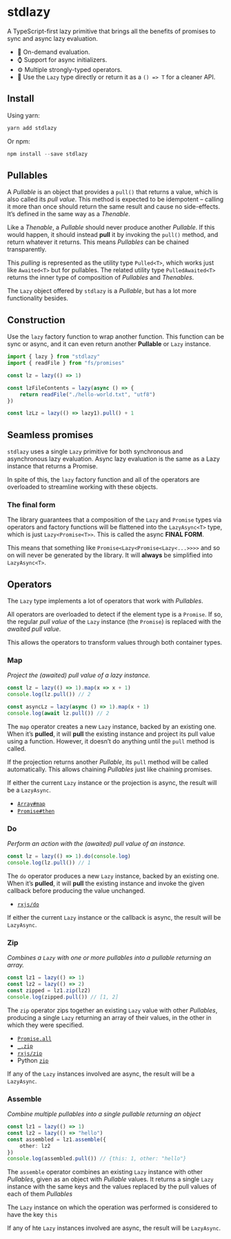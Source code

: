# stdlazy

A TypeScript-first lazy primitive that brings all the benefits of promises to sync and async lazy evaluation.

-   🦥 On-demand evaluation.
-   ⌚ Support for async initializers.
-   ⚙️ Multiple strongly-typed operators.
-   🫥 Use the `Lazy` type directly or return it as a `() => T` for a cleaner API.

## Install

Using yarn:

```typescript
yarn add stdlazy
```

Or npm:

```typescript
npm install --save stdlazy
```

## Pullables

A _Pullable_ is an object that provides a `pull()` that returns a value, which is also called its _pull value_. This method is expected to be idempotent – calling it more than once should return the same result and cause no side-effects. It’s defined in the same way as a _Thenable_.

Like a _Thenable_, a _Pullable_ should never produce another _Pullable_. If this would happen, it should instead **pull** it by invoking the `pull()` method, and return whatever it returns. This means _Pullables_ can be chained transparently.

This _pulling_ is represented as the utility type `Pulled<T>`, which works just like `Awaited<T>` but for pullables. The related utility type `PulledAwaited<T>` returns the inner type of composition of _Pullables_ and _Thenables_.

The `Lazy` object offered by `stdlazy` is a _Pullable_, but has a lot more functionality besides.

## Construction

Use the `lazy` factory function to wrap another function. This function can be sync or async, and it can even return another **Pullable** or `Lazy` instance.

```typescript
import { lazy } from "stdlazy"
import { readFile } from "fs/promises"

const lz = lazy(() => 1)

const lzFileContents = lazy(async () => {
    return readFile("./hello-world.txt", "utf8")
})

const lzLz = lazy(() => lazy1).pull() + 1
```

## Seamless promises

`stdlazy` uses a single `Lazy` primitive for both synchronous and asynchronous lazy evaluation. Async lazy evaluation is the same as a Lazy instance that returns a Promise.

In spite of this, the `lazy` factory function and all of the operators are overloaded to streamline working with these objects.

### The final form

The library guarantees that a composition of the `Lazy` and `Promise` types via operators and factory functions will be flattened into the `LazyAsync<T>` type, which is just `Lazy<Promise<T>>`. This is called the async **FINAL FORM**.

This means that something like `Promise<Lazy<Promise<Lazy<...>>>>` and so on will never be generated by the library. It will **always** be simplified into `LazyAsync<T>`.

## Operators

The `Lazy` type implements a lot of operators that work with _Pullables_.

All operators are overloaded to detect if the element type is a `Promise`. If so, the regular _pull value_ of the `Lazy` instance (the `Promise`) is replaced with the _awaited pull value_.

This allows the operators to transform values through both container types.

### Map

_Project the (awaited) pull value of a lazy instance._

```typescript
const lz = lazy(() => 1).map(x => x + 1)
console.log(lz.pull()) // 2

const asyncLz = lazy(async () => 1).map(x + 1)
console.log(await lz.pull()) // 2
```

The `map` operator creates a new `Lazy` instance, backed by an existing one. When it’s **pulled**, it will **pull** the existing instance and project its pull value using a function. However, it doesn’t do anything until the `pull` method is called.

If the projection returns another _Pullable_, its `pull` method will be called automatically. This allows chaining _Pullables_ just like chaining promises.

If either the current `Lazy` instance or the projection is async, the result will be a `LazyAsync`.

-   [`Array#map`](https://developer.mozilla.org/en-US/docs/Web/JavaScript/Reference/Global_Objects/Array/map)
-   [`Promise#then`](https://developer.mozilla.org/en-US/docs/Web/JavaScript/Reference/Global_Objects/Promise/then)

### Do

_Perform an action with the (awaited) pull value of an instance._

```typescript
const lz = lazy(() => 1).do(console.log)
console.log(lz.pull()) // 1
```

The `do` operator produces a new `Lazy` instance, backed by an existing one. When it’s **pulled**, it will **pull** the existing instance and invoke the given callback before producing the value unchanged.

-   [`rxjs/do`](https://www.learnrxjs.io/learn-rxjs/operators/utility/do)

If either the current `Lazy` instance or the callback is async, the result will be `LazyAsync`.

### Zip

_Combines a `Lazy` with one or more pullables into a pullable returning an array._

```typescript
const lz1 = lazy(() => 1)
const lz2 = lazy(() => 2)
const zipped = lz1.zip(lz2)
console.log(zipped.pull()) // [1, 2]
```

The `zip` operator zips together an existing `Lazy` value with other _Pullables_, producing a single `Lazy` returning an array of their values, in the other in which they were specified.

-   [`Promise.all`](https://developer.mozilla.org/en-US/docs/Web/JavaScript/Reference/Global_Objects/Promise/all)
-   [`_.zip`](https://lodash.com/docs/4.17.15#zip)
-   [`rxjs/zip`](https://www.learnrxjs.io/learn-rxjs/operators/combination/zip)
-   Python [`zip`](https://docs.python.org/3.3/library/functions.html#zip)

If any of the `Lazy` instances involved are async, the result will be a `LazyAsync`.

### Assemble

_Combine multiple pullables into a single pullable returning an object_

```typescript
const lz1 = lazy(() => 1)
const lz2 = lazy(() => "hello")
const assembled = lz1.assemble({
    other: lz2
})
console.log(assembled.pull()) // {this: 1, other: "hello"}
```

The `assemble` operator combines an existing `Lazy` instance with other _Pullables_, given as an object with _Pullable_ values. It returns a single `Lazy` instance with the same keys and the values replaced by the pull values of each of them _Pullables_

The `Lazy` instance on which the operation was performed is considered to have the key `this`

If any of hte `Lazy` instances involved are async, the result will be `LazyAsync`.
